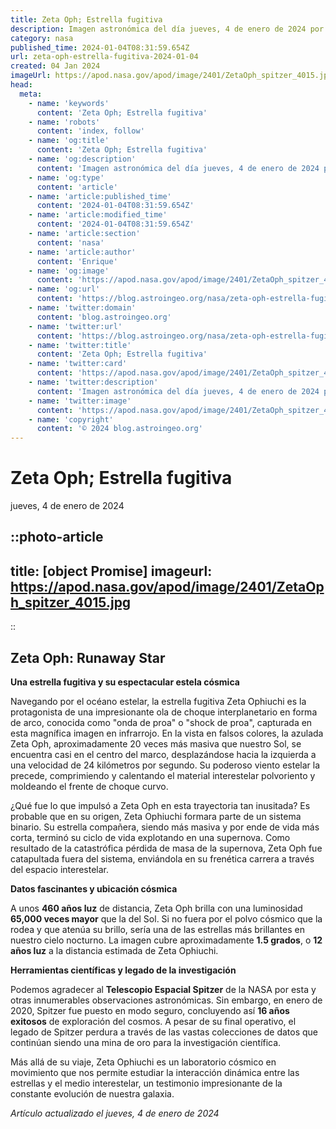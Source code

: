```yaml
---
title: Zeta Oph; Estrella fugitiva
description: Imagen astronómica del día jueves, 4 de enero de 2024 por la NASA; Zeta Oph; Estrella fugitiva
category: nasa
published_time: 2024-01-04T08:31:59.654Z
url: zeta-oph-estrella-fugitiva-2024-01-04
created: 04 Jan 2024
imageUrl: https://apod.nasa.gov/apod/image/2401/ZetaOph_spitzer_4015.jpg
head:
  meta:
    - name: 'keywords'
      content: 'Zeta Oph; Estrella fugitiva'
    - name: 'robots'
      content: 'index, follow'
    - name: 'og:title'
      content: 'Zeta Oph; Estrella fugitiva'
    - name: 'og:description'
      content: 'Imagen astronómica del día jueves, 4 de enero de 2024 por la NASA; Zeta Oph; Estrella fugitiva'
    - name: 'og:type'
      content: 'article'
    - name: 'article:published_time'
      content: '2024-01-04T08:31:59.654Z'
    - name: 'article:modified_time'
      content: '2024-01-04T08:31:59.654Z'
    - name: 'article:section'
      content: 'nasa'
    - name: 'article:author'
      content: 'Enrique'
    - name: 'og:image'
      content: 'https://apod.nasa.gov/apod/image/2401/ZetaOph_spitzer_4015.jpg'
    - name: 'og:url'
      content: 'https://blog.astroingeo.org/nasa/zeta-oph-estrella-fugitiva-2024-01-04'
    - name: 'twitter:domain'
      content: 'blog.astroingeo.org'
    - name: 'twitter:url'
      content: 'https://blog.astroingeo.org/nasa/zeta-oph-estrella-fugitiva-2024-01-04'
    - name: 'twitter:title'
      content: 'Zeta Oph; Estrella fugitiva'
    - name: 'twitter:card'
      content: 'https://apod.nasa.gov/apod/image/2401/ZetaOph_spitzer_4015.jpg'
    - name: 'twitter:description'
      content: 'Imagen astronómica del día jueves, 4 de enero de 2024 por la NASA; Zeta Oph; Estrella fugitiva'
    - name: 'twitter:image'
      content: 'https://apod.nasa.gov/apod/image/2401/ZetaOph_spitzer_4015.jpg'
    - name: 'copyright'
      content: '© 2024 blog.astroingeo.org'
---
```

# Zeta Oph; Estrella fugitiva
jueves, 4 de enero de 2024

::photo-article
---
title: [object Promise]
imageurl: https://apod.nasa.gov/apod/image/2401/ZetaOph_spitzer_4015.jpg
---
::

## Zeta Oph: Runaway Star

**Una estrella fugitiva y su espectacular estela cósmica**

Navegando por el océano estelar, la estrella fugitiva Zeta Ophiuchi es la protagonista de una impresionante ola de choque interplanetario en forma de arco, conocida como "onda de proa" o "shock de proa", capturada en esta magnífica imagen en infrarrojo. En la vista en falsos colores, la azulada Zeta Oph, aproximadamente 20 veces más masiva que nuestro Sol, se encuentra casi en el centro del marco, desplazándose hacia la izquierda a una velocidad de 24 kilómetros por segundo. Su poderoso viento estelar la precede, comprimiendo y calentando el material interestelar polvoriento y moldeando el frente de choque curvo.

¿Qué fue lo que impulsó a Zeta Oph en esta trayectoria tan inusitada? Es probable que en su origen, Zeta Ophiuchi formara parte de un sistema binario. Su estrella compañera, siendo más masiva y por ende de vida más corta, terminó su ciclo de vida explotando en una supernova. Como resultado de la catastrófica pérdida de masa de la supernova, Zeta Oph fue catapultada fuera del sistema, enviándola en su frenética carrera a través del espacio interestelar.

**Datos fascinantes y ubicación cósmica**

A unos **460 años luz** de distancia, Zeta Oph brilla con una luminosidad **65,000 veces mayor** que la del Sol. Si no fuera por el polvo cósmico que la rodea y que atenúa su brillo, sería una de las estrellas más brillantes en nuestro cielo nocturno. La imagen cubre aproximadamente **1.5 grados**, o **12 años luz** a la distancia estimada de Zeta Ophiuchi.

**Herramientas científicas y legado de la investigación**

Podemos agradecer al **Telescopio Espacial Spitzer** de la NASA por esta y otras innumerables observaciones astronómicas. Sin embargo, en enero de 2020, Spitzer fue puesto en modo seguro, concluyendo así **16 años exitosos** de exploración del cosmos. A pesar de su final operativo, el legado de Spitzer perdura a través de las vastas colecciones de datos que continúan siendo una mina de oro para la investigación científica.

Más allá de su viaje, Zeta Ophiuchi es un laboratorio cósmico en movimiento que nos permite estudiar la interacción dinámica entre las estrellas y el medio interestelar, un testimonio impresionante de la constante evolución de nuestra galaxia.

_Artículo actualizado el jueves, 4 de enero de 2024_